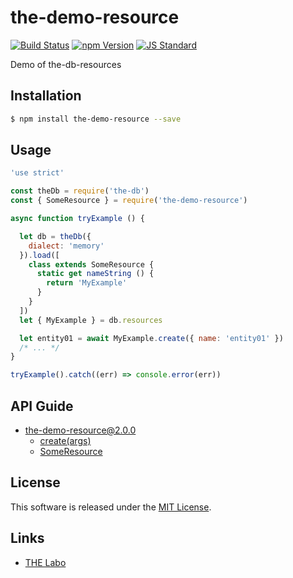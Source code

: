 the-demo-resource
==========

<!---
This file is generated by ape-tmpl. Do not update manually.
--->

<!-- Badge Start -->
<a name="badges"></a>

[![Build Status][bd_travis_shield_url]][bd_travis_url]
[![npm Version][bd_npm_shield_url]][bd_npm_url]
[![JS Standard][bd_standard_shield_url]][bd_standard_url]

[bd_repo_url]: https://github.com/the-labo/the-demo-resource
[bd_travis_url]: http://travis-ci.org/the-labo/the-demo-resource
[bd_travis_shield_url]: http://img.shields.io/travis/the-labo/the-demo-resource.svg?style=flat
[bd_travis_com_url]: http://travis-ci.com/the-labo/the-demo-resource
[bd_travis_com_shield_url]: https://api.travis-ci.com/the-labo/the-demo-resource.svg?token=
[bd_license_url]: https://github.com/the-labo/the-demo-resource/blob/master/LICENSE
[bd_codeclimate_url]: http://codeclimate.com/github/the-labo/the-demo-resource
[bd_codeclimate_shield_url]: http://img.shields.io/codeclimate/github/the-labo/the-demo-resource.svg?style=flat
[bd_codeclimate_coverage_shield_url]: http://img.shields.io/codeclimate/coverage/github/the-labo/the-demo-resource.svg?style=flat
[bd_gemnasium_url]: https://gemnasium.com/the-labo/the-demo-resource
[bd_gemnasium_shield_url]: https://gemnasium.com/the-labo/the-demo-resource.svg
[bd_npm_url]: http://www.npmjs.org/package/the-demo-resource
[bd_npm_shield_url]: http://img.shields.io/npm/v/the-demo-resource.svg?style=flat
[bd_standard_url]: http://standardjs.com/
[bd_standard_shield_url]: https://img.shields.io/badge/code%20style-standard-brightgreen.svg

<!-- Badge End -->


<!-- Description Start -->
<a name="description"></a>

Demo of the-db-resources

<!-- Description End -->


<!-- Overview Start -->
<a name="overview"></a>



<!-- Overview End -->


<!-- Sections Start -->
<a name="sections"></a>

<!-- Section from "doc/guides/01.Installation.md.hbs" Start -->

<a name="section-doc-guides-01-installation-md"></a>

Installation
-----

```bash
$ npm install the-demo-resource --save
```


<!-- Section from "doc/guides/01.Installation.md.hbs" End -->

<!-- Section from "doc/guides/02.Usage.md.hbs" Start -->

<a name="section-doc-guides-02-usage-md"></a>

Usage
---------

```javascript
'use strict'

const theDb = require('the-db')
const { SomeResource } = require('the-demo-resource')

async function tryExample () {

  let db = theDb({
    dialect: 'memory'
  }).load([
    class extends SomeResource {
      static get nameString () {
        return 'MyExample'
      }
    }
  ])
  let { MyExample } = db.resources

  let entity01 = await MyExample.create({ name: 'entity01' })
  /* ... */
}

tryExample().catch((err) => console.error(err))

```


<!-- Section from "doc/guides/02.Usage.md.hbs" End -->

<!-- Section from "doc/guides/10.API Guide.md.hbs" Start -->

<a name="section-doc-guides-10-a-p-i-guide-md"></a>

API Guide
-----

+ [the-demo-resource@2.0.0](./doc/api/api.md)
  + [create(args)](./doc/api/api.md#the-demo-resource-function-create)
  + [SomeResource](./doc/api/api.md#some-resource-class)


<!-- Section from "doc/guides/10.API Guide.md.hbs" End -->


<!-- Sections Start -->


<!-- LICENSE Start -->
<a name="license"></a>

License
-------
This software is released under the [MIT License](https://github.com/the-labo/the-demo-resource/blob/master/LICENSE).

<!-- LICENSE End -->


<!-- Links Start -->
<a name="links"></a>

Links
------

+ [THE Labo][t_h_e_labo_url]

[t_h_e_labo_url]: https://github.com/the-labo

<!-- Links End -->
